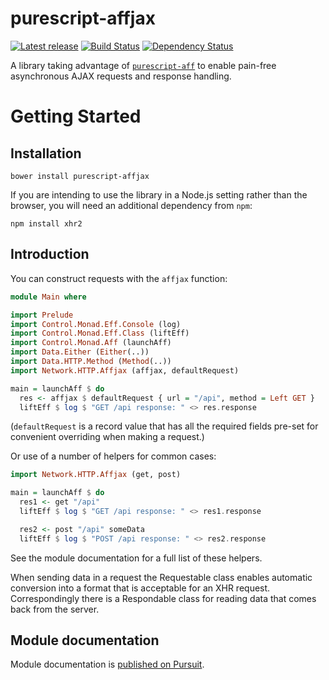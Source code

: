 # purescript-affjax

[![Latest release](http://img.shields.io/bower/v/purescript-affjax.svg)](https://github.com/slamdata/purescript-affjax/releases)
[![Build Status](https://travis-ci.org/slamdata/purescript-affjax.svg?branch=master)](https://travis-ci.org/slamdata/purescript-affjax)
[![Dependency Status](https://www.versioneye.com/user/projects/56e38257df573d00495abbe2/badge.svg?style=flat)](https://www.versioneye.com/user/projects/56e38257df573d00495abbe2)

A library taking advantage of [`purescript-aff`](https://github.com/slamdata/purescript-aff) to enable pain-free asynchronous AJAX requests and response handling.

# Getting Started

## Installation

```
bower install purescript-affjax
```

If you are intending to use the library in a Node.js setting rather than the browser, you will need an additional dependency from `npm`:

```
npm install xhr2
```

## Introduction

You can construct requests with the `affjax` function:

```purescript
module Main where

import Prelude
import Control.Monad.Eff.Console (log)
import Control.Monad.Eff.Class (liftEff)
import Control.Monad.Aff (launchAff)
import Data.Either (Either(..))
import Data.HTTP.Method (Method(..))
import Network.HTTP.Affjax (affjax, defaultRequest)

main = launchAff $ do
  res <- affjax $ defaultRequest { url = "/api", method = Left GET }
  liftEff $ log $ "GET /api response: " <> res.response
```

(`defaultRequest` is a record value that has all the required fields pre-set for convenient overriding when making a request.)

Or use of a number of helpers for common cases:

```purescript
import Network.HTTP.Affjax (get, post)

main = launchAff $ do
  res1 <- get "/api"
  liftEff $ log $ "GET /api response: " <> res1.response

  res2 <- post "/api" someData
  liftEff $ log $ "POST /api response: " <> res2.response
```

See the module documentation for a full list of these helpers.

When sending data in a request the Requestable class enables automatic conversion into a format that is acceptable for an XHR request. Correspondingly there is a Respondable class for reading data that comes back from the server.

## Module documentation

Module documentation is [published on Pursuit](http://pursuit.purescript.org/packages/purescript-affjax).
